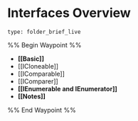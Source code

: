 # Interfaces Overview
 
```ccard
type: folder_brief_live
```
 
%% Begin Waypoint %%
- **[[Basic]]**
- [[ICloneable]]
- [[IComparable]]
- [[IComparer]]
- **[[IEnumerable and IEnumerator]]**
- **[[Notes]]**

%% End Waypoint %%